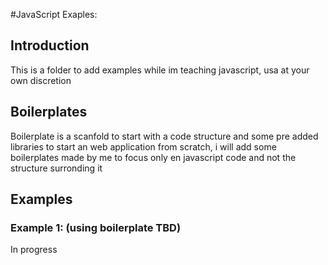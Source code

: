 #JavaScript Exaples:

## Introduction
This is a folder to add examples while im teaching javascript, usa at your own discretion

## Boilerplates
Boilerplate is a scanfold to start with a code structure and some pre added libraries to start an web application from scratch, i will add some boilerplates made by me to focus only en javascript code and not the structure surronding it

## Examples

### Example 1: (using boilerplate TBD)
In progress